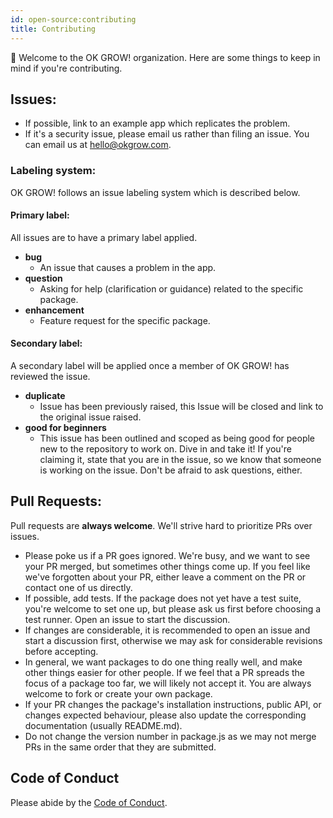 ```yaml
---
id: open-source:contributing
title: Contributing
---
```


👋 Welcome to the OK GROW! organization. Here are some things to keep in mind if you're contributing.

## Issues:

* If possible, link to an example app which replicates the problem.
* If it's a security issue, please email us rather than filing an issue. You can email us at hello@okgrow.com.

### Labeling system:

OK GROW! follows an issue labeling system which is described below.

#### Primary label:

All issues are to have a primary label applied.

* **bug**
  * An issue that causes a problem in the app.
* **question**
  * Asking for help (clarification or guidance) related to the specific package.
* **enhancement**
  * Feature request for the specific package.

#### Secondary label:

A secondary label will be applied once a member of OK GROW! has reviewed the issue.

* **duplicate**
  * Issue has been previously raised, this Issue will be closed and link to the original issue raised.
* **good for beginners**
  * This issue has been outlined and scoped as being good for people new to the repository to work on. Dive in and take it! If you're claiming it, state that you are in the issue, so we know that someone is working on the issue. Don't be afraid to ask questions, either.

## Pull Requests:

Pull requests are **always welcome**. We'll strive hard to prioritize PRs over issues.

* Please poke us if a PR goes ignored. We're busy, and we want to see your PR merged, but sometimes other things come up. If you feel like we've forgotten about your PR, either leave a comment on the PR or contact one of us directly.
* If possible, add tests. If the package does not yet have a test suite, you're welcome to set one up, but please ask us first before choosing a test runner. Open an issue to start the discussion.
* If changes are considerable, it is recommended to open an issue and start a discussion first, otherwise we may ask for considerable revisions before accepting.
* In general, we want packages to do one thing really well, and make other things easier for other people. If we feel that a PR spreads the focus of a package too far, we will likely not accept it. You are always welcome to fork or create your own package.
* If your PR changes the package's installation instructions, public API, or changes expected behaviour, please also update the corresponding documentation (usually README.md).
* Do not change the version number in package.js as we may not merge PRs in the same order that they are submitted.

## Code of Conduct

Please abide by the [Code of Conduct](CODE_OF_CONDUCT.md).
